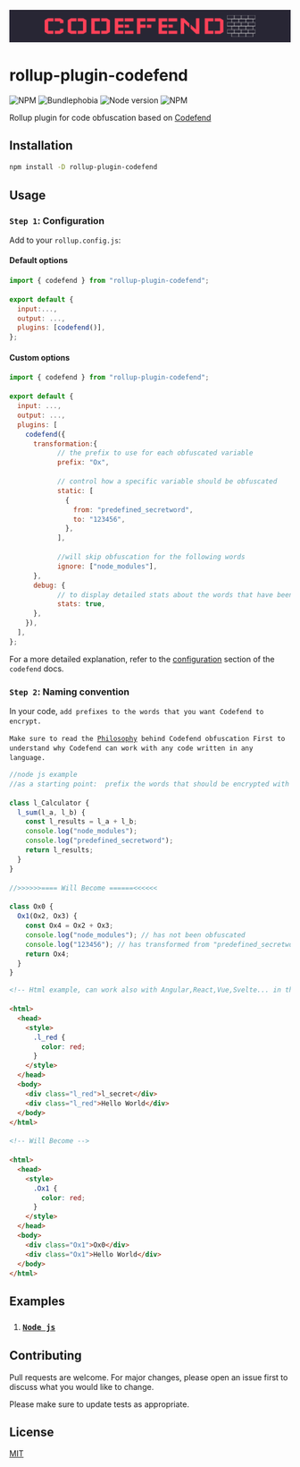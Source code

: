 <p align="center">
 <img src="./public/img/logo.png">
</p>

# rollup-plugin-codefend

![NPM](https://img.shields.io/npm/dt/rollup-plugin-codefend)
![Bundlephobia](https://img.shields.io/bundlephobia/min/rollup-plugin-codefend)
![Node version](https://img.shields.io/node/v/rollup-plugin-codefend)
![NPM](https://img.shields.io/npm/l/rollup-plugin-codefend)

Rollup plugin for code obfuscation based on [Codefend](https://www.npmjs.com/package/codefend)

## Installation

```bash
npm install -D rollup-plugin-codefend
```

## Usage

### `Step 1`: Configuration

Add to your `rollup.config.js`:

#### Default options

```js
import { codefend } from "rollup-plugin-codefend";

export default {
  input:...,
  output: ...,
  plugins: [codefend()],
};
```

#### Custom options

```js
import { codefend } from "rollup-plugin-codefend";

export default {
  input: ...,
  output: ...,
  plugins: [
    codefend({
      transformation:{
            // the prefix to use for each obfuscated variable
            prefix: "Ox",

            // control how a specific variable should be obfuscated
            static: [
              {
                from: "predefined_secretword",
                to: "123456",
              },
            ],

            //will skip obfuscation for the following words
            ignore: ["node_modules"],
      },
      debug: {
            // to display detailed stats about the words that have been obfuscated
            stats: true,
      },
    }),
  ],
};
```

For a more detailed explanation, refer to the [configuration](https://codefend.github.io/docs/references/configuration) section of the `codefend` docs.

### `Step 2`: Naming convention

In your code, `add prefixes to the words that you want Codefend to encrypt.`

`Make sure to read the `[`Philosophy`](https://github.com/Codefend/core#philosophy)` behind Codefend obfuscation First to understand why Codefend can work with any code written in any language.`

```js
//node js example
//as a starting point:  prefix the words that should be encrypted with l_

class l_Calculator {
  l_sum(l_a, l_b) {
    const l_results = l_a + l_b;
    console.log("node_modules");
    console.log("predefined_secretword");
    return l_results;
  }
}

//>>>>>>==== Will Become ======<<<<<<

class Ox0 {
  Ox1(Ox2, Ox3) {
    const Ox4 = Ox2 + Ox3;
    console.log("node_modules"); // has not been obfuscated
    console.log("123456"); // has transformed from "predefined_secretword" to "123456"
    return Ox4;
  }
}
```

```html
<!-- Html example, can work also with Angular,React,Vue,Svelte... in the same way -->

<html>
  <head>
    <style>
      .l_red {
        color: red;
      }
    </style>
  </head>
  <body>
    <div class="l_red">l_secret</div>
    <div class="l_red">Hello World</div>
  </body>
</html>

<!-- Will Become -->

<html>
  <head>
    <style>
      .Ox1 {
        color: red;
      }
    </style>
  </head>
  <body>
    <div class="Ox1">Ox0</div>
    <div class="Ox1">Hello World</div>
  </body>
</html>
```

## Examples

1. ### [`Node js`](./examples/nodejs/)

## Contributing

Pull requests are welcome. For major changes, please open an issue first to discuss what you would like to change.

Please make sure to update tests as appropriate.

## License

[MIT](./LICENSE.md)
